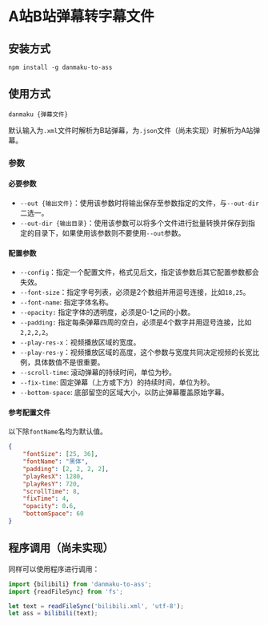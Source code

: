 # A站B站弹幕转字幕文件

## 安装方式

```shell
npm install -g danmaku-to-ass
```

## 使用方式

```shell
danmaku {弹幕文件}
```

默认输入为`.xml`文件时解析为B站弹幕，为`.json`文件（尚未实现）时解析为A站弹幕。

### 参数

#### 必要参数

- `--out {输出文件}`：使用该参数时将输出保存至参数指定的文件，与`--out-dir`二选一。
- `--out-dir {输出目录}`：使用该参数可以将多个文件进行批量转换并保存到指定的目录下，如果使用该参数则不要使用`--out`参数。

#### 配置参数

- `--config`：指定一个配置文件，格式见后文，指定该参数后其它配置参数都会失效。
- `--font-size`：指定字号列表，必须是2个数组并用逗号连接，比如`18,25`。
- `--font-name`: 指定字体名称。
- `--opacity:` 指定字体的透明度，必须是0-1之间的小数。
- `--padding:` 指定每条弹幕四周的空白，必须是4个数字并用逗号连接，比如`2,2,2,2`。
- `--play-res-x`：视频播放区域的宽度。
- `--play-res-y`：视频播放区域的高度，这个参数与宽度共同决定视频的长宽比例，具体数值不是很重要。
- `--scroll-time`: 滚动弹幕的持续时间，单位为秒。
- `--fix-time`: 固定弹幕（上方或下方）的持续时间，单位为秒。
- `--bottom-space`: 底部留空的区域大小，以防止弹幕覆盖原始字幕。

#### 参考配置文件

以下除`fontName`名均为默认值。

```json
{
    "fontSize": [25, 36],
    "fontName": "黑体",
    "padding": [2, 2, 2, 2],
    "playResX": 1280,
    "playResY": 720,
    "scrollTime": 8,
    "fixTime": 4,
    "opacity": 0.6,
    "bottomSpace": 60
}
```

## 程序调用（尚未实现）

同样可以使用程序进行调用：

```javascript
import {bilibili} from 'danmaku-to-ass';
import {readFileSync} from 'fs';

let text = readFileSync('bilibili.xml', 'utf-8');
let ass = bilibili(text);
```
